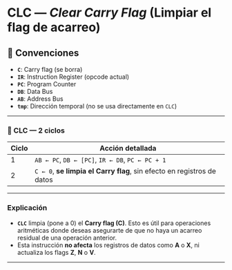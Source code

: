 # CLC — *Clear Carry Flag* (Limpiar el flag de acarreo)

## 🧠 Convenciones

- **`C`**: Carry flag (se borra)
- **`IR`**: Instruction Register (opcode actual)
- **`PC`**: Program Counter
- **`DB`**: Data Bus
- **`AB`**: Address Bus
- **`tmp`**: Dirección temporal (no se usa directamente en `CLC`)

---

### 🔹 CLC — **2 ciclos**

| Ciclo | Acción detallada |
|-------|------------------|
| 1     | `AB ← PC`, `DB ← [PC]`, `IR ← DB`, `PC ← PC + 1` |
| 2     | `C ← 0`, **se limpia el Carry flag**, sin efecto en registros de datos |

---

### Explicación

- **`CLC`** limpia (pone a 0) el **Carry flag (C)**. Esto es útil para operaciones aritméticas donde deseas asegurarte de que no haya un acarreo residual de una operación anterior.
- Esta instrucción **no afecta** los registros de datos como **A** o **X**, ni actualiza los flags **Z**, **N** o **V**.

---
